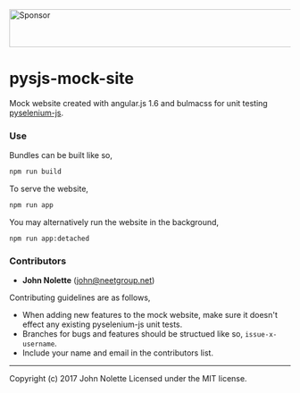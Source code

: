 <a target='_blank' rel='nofollow' href='https://app.codesponsor.io/link/ymhxqZ47jLBFuVrU2iywqLGC/neetjn/pysjs-mock-site'>
  <img alt='Sponsor' width='888' height='68' src='https://app.codesponsor.io/embed/ymhxqZ47jLBFuVrU2iywqLGC/neetjn/pysjs-mock-site.svg' />
</a>

# pysjs-mock-site

Mock website created with angular.js 1.6 and bulmacss for unit testing [pyselenium-js](git@github.com:neetjn/pyselenium-js.git).

### Use

Bundles can be built like so,

```bash
npm run build
``` 

To serve the website,

```bash
npm run app
```

You may alternatively run the website in the background,

```
npm run app:detached
```

### Contributors

* **John Nolette** (john@neetgroup.net)

Contributing guidelines are as follows,

* When adding new features to the mock website, make sure it doesn't effect any existing pyselenium-js unit tests.
* Branches for bugs and features should be structued like so, `issue-x-username`.
* Include your name and email in the contributors list.

---
Copyright (c) 2017 John Nolette Licensed under the MIT license.